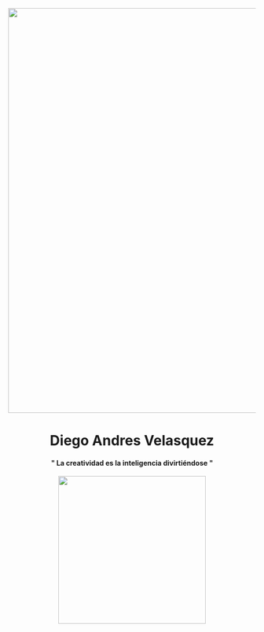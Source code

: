 
<div id="header" align="center">


<div  id="gifs">

<img src="https://media.giphy.com/media/RMwOISuwbMfR9OpOCf/giphy.gif" width="822px">
</div>

<h1>Diego Andres Velasquez</h1>
<h4>" La creatividad es la inteligencia divirtiéndose "</h4>
  <img src="https://media.giphy.com/media/0lGElDgkbXFRKXsAro/giphy-downsized-large.gif"  width="300px">
</div>


